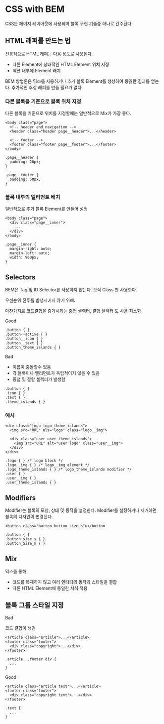 # CSS with BEM

CSS는 페이지 레이아웃에 사용되며 블록 구현 기술중 하나로 간주된다.

## HTML 래퍼를 만드는 법

전통적으로 HTML 래퍼는 다음 용도로 사용된다.
- 다른 Element에 상대적인 HTML Element 위치 지정
- 섹션 내부에 Element 배치

BEM 방법론은 믹스를 사용하거나 추가 블록 Element를 생성하여 동잃란 결과를 얻는다. 추가적인 추상 래퍼를 만들 필요가 없다.

### 다른 블록을 기준으로 블록 위치 지정

다른 블록을 기준으로 위치를 지정할때는 일반적으로 Mix가 가장 좋다.

```
<body class="page">
  <!-- header and navigation -->
  <header class="header page__header">...</header>

  <!-- footer -->
  <footer class="footer page__footer">...</footer>
</body>
```

```
.page__header {
  padding: 20px;
}

.page__footer {
  padding: 50px;
}
```

### 블록 내부의 엘리먼트 배치

일반적으로 추가 블록 Element를 만들어 설정

```
<body class="page">
  <div class="page__inner">
    ...
  </div>
</body>
```

```
.page__inner {
  margin-right: auto;
  margin-left: auto;
  width: 960px;
}
```


## Selectors

BEM은 Tag 및 ID Selector를 사용하지 않는다. 오직 Class 만 사용한다.

우선순위 전투를 발생시키지 않기 위해.

마찬가지로 코드결합을 증가시키는 중첩 셀렉터, 결합 셀렉터 도 사용 최소화

Good
```
.button { }
.button--active { }
.button__icon { }
.button__text { }
.button_theme_islands { }
```

Bad
- 이름이 충돌할수 있음
- 각 블록이나 엘리먼트가 독립적이지 않을 수 있음
- 중첩 및 결합 셀렉터가 발생함

```
.button { }
.icon { }
.text { }
.theme_islands { }
```

### 예시

```
<div class="logo logo_theme_islands">
  <img src="URL" alt="logo" class="logo__img">

  <div class="user user_theme_islands">
    <img src="URL" alt="user logo" class="user__img">
  </div>
</div>
```

```
.logo { } /* logo block */
.logo__img { } /* logo__img element */
.logo_theme_islands { } /* logo_theme_islands modifier */
.user { }
.user__img { }
.user_theme_islands { }
```

## Modifiers

Modifier는 블록의 모양, 상태 및 동작을 설정한다. Modifier를 설정하거나 제거하면 블록의 디자인이 변경된다.

```
<button class="button button_size_s"></button
```

```
.button { }
.button_size_s { }
.button_Size_m { }
```

## Mix

믹스를 통해
- 코드를 복제하지 않고 여러 엔티티의 동작과 스타일을 결합
- 다른 HTML Element에 동일한 서식 적용

## 블록 그룹 스타일 지정

Bad

코드 결합이 생김
```
<article class="article">...</article>
<footer class="footer">
  <div class="copyright">...</div>
</footer>
```

```
.article, .footer div {
  ...
}
```

Good
```
<article class="article text">...</article>
<footer class="footer">
  <div class="copyright text">...</div>
</footer>
```

```
.text {
  ...
}
```

